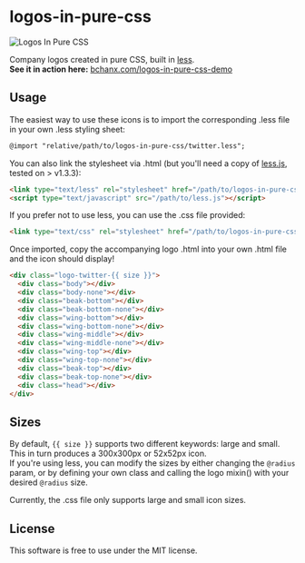 logos-in-pure-css
=================

![Logos In Pure CSS](https://raw.github.com/bchanx/logos-in-pure-css/master/banner.png)

Company logos created in pure CSS, built in [less](http://www.lesscss.org).  
**See it in action here:** [bchanx.com/logos-in-pure-css-demo](http://www.bchanx.com/logos-in-pure-css-demo)

Usage
-----

The easiest way to use these icons is to import the corresponding .less file in your own .less styling sheet:

```html
@import "relative/path/to/logos-in-pure-css/twitter.less";
```

You can also link the stylesheet via .html (but you'll need a copy of [less.js](https://github.com/cloudhead/less.js/tree/master/dist), tested on > v1.3.3):

```html
<link type="text/less" rel="stylesheet" href="/path/to/logos-in-pure-css/twitter.less">
<script type="text/javascript" src="/path/to/less.js"></script>
```

If you prefer not to use less, you can use the .css file provided:

```html
<link type="text/css" rel="stylesheet" href="/path/to/logos-in-pure-css/twitter.css">
```

Once imported, copy the accompanying logo .html into your own .html file and the icon should display!

```html
<div class="logo-twitter-{{ size }}">                                      
  <div class="body"></div>
  <div class="body-none"></div>
  <div class="beak-bottom"></div>
  <div class="beak-bottom-none"></div>
  <div class="wing-bottom"></div>
  <div class="wing-bottom-none"></div>
  <div class="wing-middle"></div>
  <div class="wing-middle-none"></div>
  <div class="wing-top"></div>
  <div class="wing-top-none"></div>
  <div class="beak-top"></div>
  <div class="beak-top-none"></div>
  <div class="head"></div>
</div>
```

Sizes
-------

By default, `{{ size }}` supports two different keywords: large and small. This in turn produces a 300x300px or 52x52px icon.  
If you're using less, you can modify the sizes by either changing the `@radius` param, or by defining your own class
and calling the logo mixin() with your desired `@radius` size.

Currently, the .css file only supports large and small icon sizes.

License
-------
This software is free to use under the MIT license.

